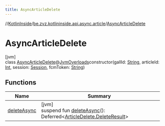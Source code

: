```yaml
---
title: AsyncArticleDelete
---
```

//[KotlinInside](../../../index.html)/[be.zvz.kotlininside.api.async.article](../index.html)/[AsyncArticleDelete](index.html)



# AsyncArticleDelete



[jvm]\
class [AsyncArticleDelete](index.html)@[JvmOverloads](https://kotlinlang.org/api/latest/jvm/stdlib/kotlin.jvm/-jvm-overloads/index.html)constructor(gallId: [String](https://kotlinlang.org/api/latest/jvm/stdlib/kotlin/-string/index.html), articleId: [Int](https://kotlinlang.org/api/latest/jvm/stdlib/kotlin/-int/index.html), session: [Session](../../be.zvz.kotlininside.session/-session/index.html), fcmToken: [String](https://kotlinlang.org/api/latest/jvm/stdlib/kotlin/-string/index.html))



## Functions


| Name | Summary |
|---|---|
| [deleteAsync](delete-async.html) | [jvm]<br>suspend fun [deleteAsync](delete-async.html)(): Deferred&lt;[ArticleDelete.DeleteResult](../../be.zvz.kotlininside.api.article/-article-delete/-delete-result/index.html)&gt; |

